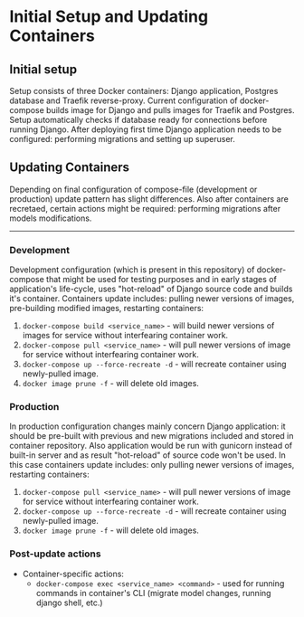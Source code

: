 Initial Setup and Updating Containers
=====================================

## Initial setup

Setup consists of three Docker containers: Django application, Postgres database and Traefik reverse-proxy. Current configuration of docker-compose builds image for Django and pulls images for Traefik and Postgres. Setup automatically checks if database ready for connections before running Django. After deploying first time Django application needs to be configured: performing migrations and setting up superuser.  

## Updating Containers

Depending on final configuration of compose-file (development or production) update pattern has slight differences. Also after containers are recretaed, certain actions might be required: performing migrations after models modifications.

---

### Development

Development configuration (which is present in this repository) of docker-compose that might be used for testing purposes and in early stages of application's life-cycle, uses "hot-reload" of Django source code and builds it's container. Containers update includes: pulling newer versions of images, pre-building modified images, restarting containers:

1. `docker-compose build <service_name>` - will build newer versions of images for service without interfearing container work.
2. `docker-compose pull <service_name>` - will pull newer versions of image for service without interfearing container work. 
3. `docker-compose up --force-recreate -d` - will recreate container using newly-pulled image.
4. `docker image prune -f` - will delete old images.

### Production 

In production configuration changes mainly concern Django application: it should be pre-built with previous and new migrations included and stored in container repository. Also application would be run with gunicorn instead of built-in server and as result "hot-reload" of source code won't be used. In this case containers update includes: only pulling newer versions of images, restarting containers:

1. `docker-compose pull <service_name>` - will pull newer versions of image for service without interfearing container work. 
2. `docker-compose up --force-recreate -d` - will recreate container using newly-pulled image.
3. `docker image prune -f` - will delete old images.

### Post-update actions

- Container-specific actions:
    - `docker-compose exec <service_name> <command>` - used for running commands in container's CLI (migrate model changes, running django shell, etc.)